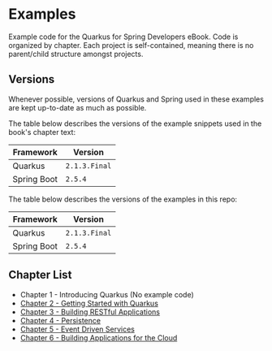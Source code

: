 # Examples
Example code for the Quarkus for Spring Developers eBook. Code is organized by chapter. Each project is self-contained, meaning there is no parent/child structure amongst projects.

## Versions
Whenever possible, versions of Quarkus and Spring used in these examples are kept up-to-date as much as possible.

The table below describes the versions of the example snippets used in the book's chapter text:

| Framework | Version |
| --------- | ------- |
| Quarkus   | `2.1.3.Final` |
| Spring Boot | `2.5.4` |

The table below describes the versions of the examples in this repo:

| Framework | Version |
| --------- | ------- |
| Quarkus   | `2.1.3.Final` |
| Spring Boot | `2.5.4` |

## Chapter List
- Chapter 1 - Introducing Quarkus (No example code)
- [Chapter 2 - Getting Started with Quarkus](chapter-2/README.md)
- [Chapter 3 - Building RESTful Applications](chapter-3/)
- [Chapter 4 - Persistence](chapter-4/)
- [Chapter 5 - Event Driven Services](chapter-5/)
- [Chapter 6 - Building Applications for the Cloud](chapter-6/)
